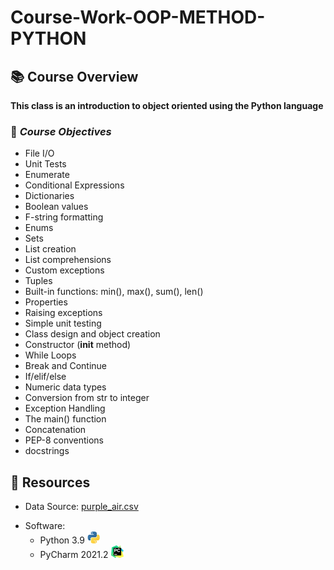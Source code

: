 # Course-Work-OOP-METHOD-PYTHON
## 📚 Course Overview
**This class is an introduction to object oriented using the Python language**

### 🔭 _Course Objectives_
- File I/O
- Unit Tests
- Enumerate
- Conditional Expressions
- Dictionaries
- Boolean values
- F-string formatting
- Enums
- Sets
- List creation
- List comprehensions
- Custom exceptions
- Tuples
- Built-in functions: min(), max(), sum(), len()
- Properties
- Raising exceptions
- Simple unit testing
- Class design and object creation
- Constructor (__init__ method)
- While Loops
- Break and Continue
- If/elif/else
- Numeric data types
- Conversion from str to integer
- Exception Handling
- The main() function
- Concatenation
- PEP-8 conventions
- docstrings
## 🔖 Resources
- Data Source: [purple_air.csv](purple_air.csv)
* Software:
  * Python 3.9   <img src="PythonLogo.png" alt="Python 3.9" width="20"/>
  * PyCharm 2021.2   <img src="pycharm_logo.png" alt="PyCharm 3.7.7" width="20"/>

